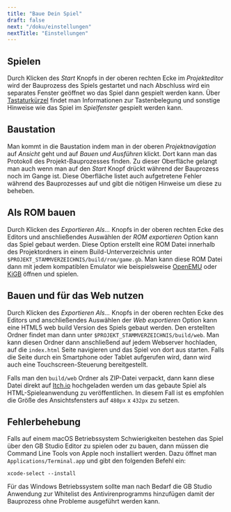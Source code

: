 ```yaml
---
title: "Baue Dein Spiel"
draft: false
next: "/doku/einstellungen"
nextTitle: "Einstellungen"
---
```


## Spielen

Durch Klicken des _Start_ Knopfs in der oberen rechten Ecke im _Projekteditor_ wird der Bauprozess des Spiels gestartet und nach Abschluss wird ein separates Fenster geöffnet wo das Spiel dann gespielt werden kann. Über [Tastaturkürzel](/doku/tastaturkuerzel) findet man Informationen zur Tastenbelegung und sonstige Hinweise wie das Spiel im _Spielfenster_ gespielt werden kann.

## Baustation

Man kommt in die Baustation indem man in der oberen _Projektnavigation_ auf _Ansicht_ geht und auf _Bauen und Ausführen_ klickt. Dort kann man das Protokoll des Projekt-Bauprozesses finden. Zu dieser Oberfläche gelangt man auch wenn man auf den _Start_ Knopf drückt während der Bauprozess noch im Gange ist. Diese Oberfläche listet auch aufgetretene Fehler während des Bauprozesses auf und gibt die nötigen Hinweise um diese zu beheben.

## Als ROM bauen

Durch Klicken des _Exportieren Als..._ Knopfs in der oberen rechten Ecke des Editors und anschließendes Auswählen der _ROM exportieren_ Option kann das Spiel gebaut werden. Diese Option erstellt eine ROM Datei innerhalb des Projektordners in einem Build-Unterverzeichnis unter `$PROJEKT_STAMMVERZEICHNIS/build/rom/game.gb`. Man kann diese ROM Datei dann mit jedem kompatiblen Emulator wie beispielsweise [OpenEMU](https://openemu.org/) oder [KiGB](http://kigb.emuunlim.com/downloads.htm) öffnen und spielen.

## Bauen und für das Web nutzen

Durch Klicken des _Exportieren Als..._ Knopfs in der oberen rechten Ecke des Editors und anschließendes Auswählen der _Web exportieren_ Option kann eine HTML5 web build Version des Spiels gebaut werden. Den erstellten Ordner findet man dann unter `$PROJEKT_STAMMVERZEICHNIS/build/web`. Man kann diesen Ordner dann anschließend auf jedem Webserver hochladen, auf die `index.html` Seite navigieren und das Spiel von dort aus starten. Falls die Seite durch ein Smartphone oder Tablet aufgerufen wird, dann wird auch eine Touchscreen-Steuerung bereitgestellt.

Falls man den `build/web` Ordner als ZIP-Datei verpackt, dann kann diese Datei direkt auf [Itch.io](https://itch.io) hochgeladen werden um das gebaute Spiel als HTML-Spieleanwendung zu veröffentlichen. In diesem Fall ist es empfohlen die Größe des Ansichtsfensters auf `480px` x `432px` zu setzen.

## Fehlerbehebung

Falls auf einem macOS Betriebssystem Schwierigkeiten bestehen das Spiel über den GB Studio Editor zu spielen oder zu bauen, dann müssen die Command Line Tools von Apple noch installiert werden. Dazu öffnet man `Applications/Terminal.app` und gibt den folgenden Befehl ein:

```
xcode-select --install
```

Für das Windows Betriebssystem sollte man nach Bedarf die GB Studio Anwendung zur Whitelist des Antivirenprogramms hinzufügen damit der Bauprozess ohne Probleme ausgeführt werden kann.
